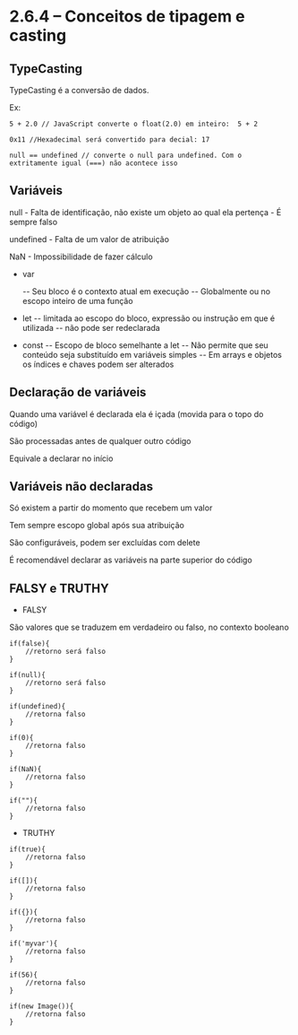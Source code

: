 # 2.6.4 – Conceitos de tipagem e casting

## TypeCasting
TypeCasting é a conversão de dados.

Ex:
```
5 + 2.0 // JavaScript converte o float(2.0) em inteiro:  5 + 2
```
```
0x11 //Hexadecimal será convertido para decial: 17
```
```
null == undefined // converte o null para undefined. Com o extritamente igual (===) não acontece isso
```

## Variáveis
null - Falta de identificação, não existe um objeto ao qual ela pertença - É sempre falso

undefined - Falta de um valor de atribuição

NaN - Impossibilidade de fazer cálculo

- var
 
  -- Seu bloco é o contexto atual em execução
  -- Globalmente ou no escopo inteiro de uma função

- let
  -- limitada ao escopo do bloco, expressão ou instrução em que é utilizada
  -- não pode ser redeclarada

- const
  -- Escopo de bloco semelhante a let
  -- Não permite que seu conteúdo seja substituído em variáveis simples
  -- Em arrays e objetos os índices e chaves podem ser alterados

## Declaração de variáveis
Quando uma variável é declarada ela é içada (movida para o topo do código)

São processadas antes de qualquer outro código

Equivale a declarar no início

## Variáveis não declaradas
Só existem a partir do momento que recebem um valor

Tem sempre escopo global após sua atribuição

São configuráveis, podem ser excluídas com delete

É recomendável declarar as variáveis na parte superior do código


## FALSY e TRUTHY

- FALSY

São valores que se traduzem em verdadeiro ou falso, no contexto booleano

```
if(false){
    //retorno será falso
}

if(null){
    //retorno será falso
}

if(undefined){
    //retorna falso
}

if(0){
    //retorna falso
}

if(NaN){
    //retorna falso
}

if(""){
    //retorna falso
}
```

- TRUTHY
```
if(true){
    //retorna falso
}

if([]){
    //retorna falso
}

if({}){
    //retorna falso
}

if('myvar'){
    //retorna falso
}

if(56){
    //retorna falso
}

if(new Image()){
    //retorna falso
}
```
